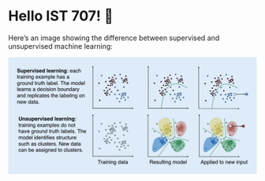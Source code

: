# Hello IST 707! 👋

Here’s an image showing the difference between supervised and unsupervised machine learning:

![Supervised vs Unsupervised ML](Supervised_and_unsupervised_machine_learning.webp)
